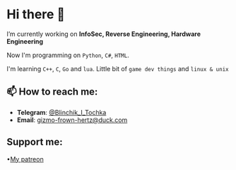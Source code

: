 # Hi there 👋

I’m currently working on **InfoSec, Reverse Engineering, Hardware Engineering**

Now I'm programming on `Python`, `C#`, `HTML`.

I'm learning `C++`, `C`, `Go` and `lua`.
Little bit of `game dev things` and `linux & unix`

## 📫 How to reach me:
- **Telegram**: [@Blinchik_I_Tochka](https://t.me/@Blinchik_I_Tochka)
- **Email**: gizmo-frown-hertz@duck.com

## Support me:
•[My patreon](https://www.patreon.com/c/DeepBlackHole/membership)


